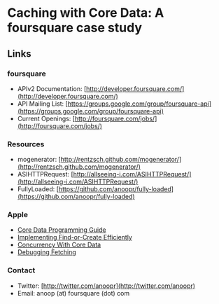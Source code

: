Caching with Core Data: A foursquare case study
===============================================



Links
-----

### foursquare

* APIv2 Documentation: [http://developer.foursquare.com/](http://developer.foursquare.com/)
* API Mailing List: [https://groups.google.com/group/foursquare-api](https://groups.google.com/group/foursquare-api)
* Current Openings: [http://foursquare.com/jobs/](http://foursquare.com/jobs/)

### Resources

* mogenerator: [http://rentzsch.github.com/mogenerator/](http://rentzsch.github.com/mogenerator/)
* ASIHTTPRequest: [http://allseeing-i.com/ASIHTTPRequest/](http://allseeing-i.com/ASIHTTPRequest/)
* FullyLoaded: [https://github.com/anoopr/fully-loaded](https://github.com/anoopr/fully-loaded)

### Apple

* [Core Data Programming Guide](http://developer.apple.com/library/ios/#documentation/cocoa/Conceptual/CoreData/cdProgrammingGuide.html)
* [Implementing Find-or-Create Efficiently](http://developer.apple.com/library/ios/documentation/cocoa/Conceptual/CoreData/Articles/cdImporting.html#//apple_ref/doc/uid/TP40003174-SW4)
* [Concurrency With Core Data](http://developer.apple.com/library/ios/documentation/cocoa/Conceptual/CoreData/Articles/cdBindings.html#//apple_ref/doc/uid/TP40004194-SW1)
* [Debugging Fetching](http://developer.apple.com/library/ios/documentation/cocoa/conceptual/CoreData/Articles/cdTroubleshooting.html#//apple_ref/doc/uid/TP40002320-SW21)

### Contact

* Twitter: [http://twitter.com/anoopr](http://twitter.com/anoopr)
* Email: anoop (at) foursquare (dot) com
